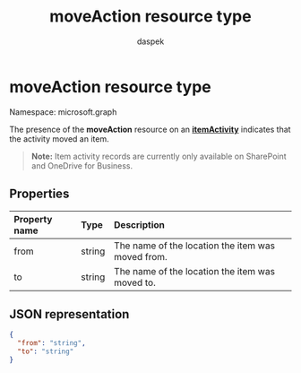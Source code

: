 ﻿---
author: daspek
ms.author: dspektor
title: moveAction resource type
description: The MoveAction object provides information about an activity that moved an item.
localization_priority: Normal
ms.prod: "sharepoint"
doc_type: resourcePageType
---

# moveAction resource type

Namespace: microsoft.graph

The presence of the **moveAction** resource on an [**itemActivity**][activity] indicates that the activity moved an item.

>**Note:** Item activity records are currently only available on SharePoint and OneDrive for Business.

[activity]: itemactivity.md

## Properties

| Property name | Type   | Description                                       |
| :------------ | :----- | :------------------------------------------------ |
| from          | string | The name of the location the item was moved from. |
| to            | string | The name of the location the item was moved to.   |

## JSON representation

<!-- {
  "blockType": "resource",
  "optionalProperties": [ ],
  "@type": "microsoft.graph.moveAction"
}-->

```json
{
  "from": "string",
  "to": "string"
}
```

<!--
{
  "type": "#page.annotation",
  "description": "The MoveAction object provides information about an activity that moved an item.",
  "keywords": "activities,activity,action,move,moved",
  "section": "documentation",
  "tocPath": "Resources/MoveAction",
  "suppressions": []
}
-->
